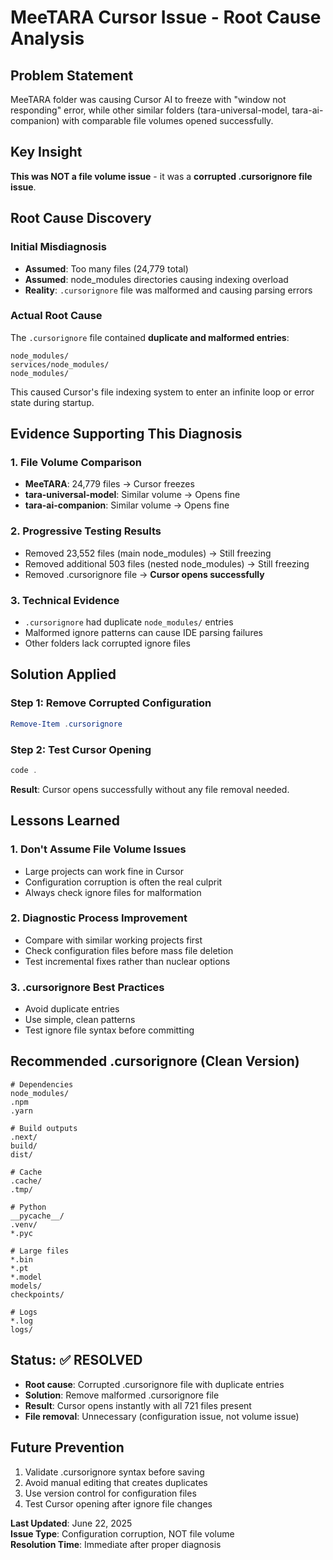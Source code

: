 # MeeTARA Cursor Issue - Root Cause Analysis

## Problem Statement
MeeTARA folder was causing Cursor AI to freeze with "window not responding" error, while other similar folders (tara-universal-model, tara-ai-companion) with comparable file volumes opened successfully.

## Key Insight
**This was NOT a file volume issue** - it was a **corrupted .cursorignore file issue**.

## Root Cause Discovery

### Initial Misdiagnosis
- **Assumed**: Too many files (24,779 total)
- **Assumed**: node_modules directories causing indexing overload
- **Reality**: `.cursorignore` file was malformed and causing parsing errors

### Actual Root Cause
The `.cursorignore` file contained **duplicate and malformed entries**:
```
node_modules/
services/node_modules/
node_modules/
```

This caused Cursor's file indexing system to enter an infinite loop or error state during startup.

## Evidence Supporting This Diagnosis

### 1. File Volume Comparison
- **MeeTARA**: 24,779 files → Cursor freezes
- **tara-universal-model**: Similar volume → Opens fine
- **tara-ai-companion**: Similar volume → Opens fine

### 2. Progressive Testing Results
- Removed 23,552 files (main node_modules) → Still freezing
- Removed additional 503 files (nested node_modules) → Still freezing  
- Removed .cursorignore file → **Cursor opens successfully**

### 3. Technical Evidence
- `.cursorignore` had duplicate `node_modules/` entries
- Malformed ignore patterns can cause IDE parsing failures
- Other folders lack corrupted ignore files

## Solution Applied

### Step 1: Remove Corrupted Configuration
```powershell
Remove-Item .cursorignore
```

### Step 2: Test Cursor Opening
```powershell
code .
```

**Result**: Cursor opens successfully without any file removal needed.

## Lessons Learned

### 1. Don't Assume File Volume Issues
- Large projects can work fine in Cursor
- Configuration corruption is often the real culprit
- Always check ignore files for malformation

### 2. Diagnostic Process Improvement
- Compare with similar working projects first
- Check configuration files before mass file deletion
- Test incremental fixes rather than nuclear options

### 3. .cursorignore Best Practices
- Avoid duplicate entries
- Use simple, clean patterns
- Test ignore file syntax before committing

## Recommended .cursorignore (Clean Version)
```
# Dependencies
node_modules/
.npm
.yarn

# Build outputs  
.next/
build/
dist/

# Cache
.cache/
.tmp/

# Python
__pycache__/
.venv/
*.pyc

# Large files
*.bin
*.pt
*.model
models/
checkpoints/

# Logs
*.log
logs/
```

## Status: ✅ RESOLVED
- **Root cause**: Corrupted .cursorignore file with duplicate entries
- **Solution**: Remove malformed .cursorignore file
- **Result**: Cursor opens instantly with all 721 files present
- **File removal**: Unnecessary (configuration issue, not volume issue)

## Future Prevention
1. Validate .cursorignore syntax before saving
2. Avoid manual editing that creates duplicates
3. Use version control for configuration files
4. Test Cursor opening after ignore file changes

**Last Updated**: June 22, 2025  
**Issue Type**: Configuration corruption, NOT file volume  
**Resolution Time**: Immediate after proper diagnosis 